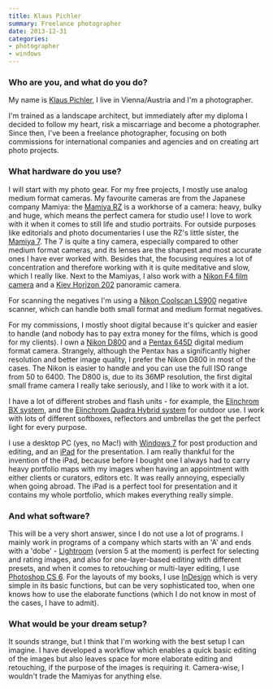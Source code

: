 ```yaml
---
title: Klaus Pichler
summary: Freelance photographer
date: 2013-12-31
categories:
- photographer
- windows
---
```


### Who are you, and what do you do?

My name is [Klaus Pichler](http://www.kpic.at/ "Klaus' website."), I live in Vienna/Austria and I'm a photographer. 

I'm trained as a landscape architect, but immediately after my diploma I decided to follow my heart, risk a miscarriage and become a photographer. Since then, I've been a freelance photographer, focusing on both commissions for international companies and agencies and on creating art photo projects.

### What hardware do you use?

I will start with my photo gear. For my free projects, I mostly use analog medium format cameras. My favourite cameras are from the Japanese company Mamiya: the [Mamiya RZ][rz67] is a workhorse of a camera: heavy, bulky and huge, which means the perfect camera for studio use! I love to work with it when it comes to still life and studio portraits. For outside purposes like editorials and photo documentaries I use the RZ's little sister, the [Mamiya 7][7]. The 7 is quite a tiny camera, especially compared to other medium format cameras, and its lenses are the sharpest and most accurate ones I have ever worked with. Besides that, the focusing requires a lot of concentration and therefore working with it is quite meditative and slow, which I really like.
Next to the Mamiyas, I also work with a [Nikon F4 film camera][f4] and a [Kiev Horizon 202][horizon-202] panoramic camera.

For scanning the negatives I'm using a [Nikon Coolscan LS900][super-coolscan-9000-ed] negative scanner, which can handle both small format and medium format negatives.

For my commissions, I mostly shoot digital because it's quicker and easier to handle (and nobody has to pay extra money for the films, which is good for my clients). I own a [Nikon D800][d800] and a [Pentax 645D][645d] digital medium format camera. Strangely, although the Pentax has a significantly higher resolution and better image quality, I prefer the Nikon D800 in most of the cases. The Nikon is easier to handle and you can use the full ISO range from 50 to 6400. The D800 is, due to its 36MP resolution, the first digital small frame camera I really take seriously, and I like to work with it a lot. 

I have a lot of different strobes and flash units - for example, the [Elinchrom BX system][bxri-500], and the [Elinchrom Quadra Hybrid system][quadra-hybrid] for outdoor use. I work with lots of different softboxes, reflectors and umbrellas the get the perfect light for every purpose.

I use a desktop PC (yes, no Mac!) with [Windows 7][windows-7] for post production and editing, and an [iPad][ipad-2] for the presentation. I am really thankful for the invention of the iPad, because before I bought one I always had to carry heavy portfolio maps with my images when having an appointment with either clients or curators, editors etc. It was really annoying, especially when going abroad. The iPad is a perfect tool for presentation and it contains my whole portfolio, which makes everything really simple.

### And what software?

This will be a very short answer, since I do not use a lot of programs. I mainly work in programs of a company which starts with an 'A' and ends with a 'dobe' - [Lightroom][] (version 5 at the moment) is perfect for selecting and rating images, and also for one-layer-based editing with different presets, and when it comes to retouching or multi-layer editing, I use [Photoshop CS 6][photoshop]. For the layouts of my books, I use [InDesign][] which is very simple in its basic functions, but can be very sophisticated too, when one knows how to use the elaborate functions (which I do not know in most of the cases, I have to admit).

### What would be your dream setup?

It sounds strange, but I think that I'm working with the best setup I can imagine. I have developed a workflow which enables a quick basic editing of the images but also leaves space for more elaborate editing and retouching, if the purpose of the images is requiring it. Camera-wise, I wouldn't trade the Mamiyas for anything else.

[645d]: https://www.amazon.com/Pentax-645D-Medium-Format-Digital/dp/B004A4U886 "A 40 megapixel medium format DSLR."
[7]: https://en.wikipedia.org/wiki/Mamiya_7 "A medium format camera."
[bxri-500]: http://web.archive.org/web/20150928151500/http://www.elinchrom.com:80/product/BXRi-500.html "An external camera flash unit."
[d800]: https://www.amazon.com/Nikon-FX-Format-Digital-Camera-MODEL/dp/B0076AYNXM "A 36.3 megapixel DSLR."
[f4]: https://en.wikipedia.org/wiki/Nikon_F4 "A 35mm analog SLR."
[horizon-202]: http://web.archive.org/web/20100822192110/http://kievusa.com:80/panoramic.html "A panoramic film camera."
[indesign]: https://www.adobe.com/products/indesign.html "A desktop/web publishing application."
[ipad-2]: https://www.apple.com/ipad/ "A tablet device."
[lightroom]: https://www.adobe.com/products/photoshop-lightroom.html "Photo management and editing software."
[photoshop]: https://www.adobe.com/products/photoshop.html "A bitmap image editor."
[quadra-hybrid]: https://www.amazon.com/Elinchrom-Ranger-Quadra-Hybrid-10405-1/dp/B00B10CS30 "A set of camera lights."
[rz67]: https://en.wikipedia.org/wiki/RZ67 "A medium format analog camera."
[super-coolscan-9000-ed]: https://www.nikonusa.com/en/Nikon-Products/Product-Archive/Film-Scanners/9237/Super-COOLSCAN-9000-ED.html "A multi-format film scanner."
[windows-7]: https://en.wikipedia.org/wiki/Windows_7 "An operating system."
